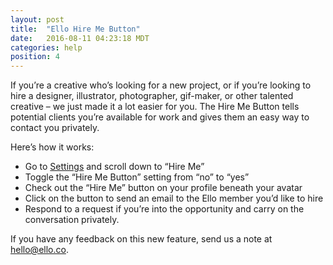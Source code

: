 ```yaml
---
layout: post
title:  "Ello Hire Me Button"
date:   2016-08-11 04:23:18 MDT
categories: help
position: 4
---
```

If you’re a creative who’s looking for a new project, or if you’re looking to hire a designer, illustrator, photographer, gif-maker, or other talented creative – we just made it a lot easier for you. The Hire Me Button tells potential clients you’re available for work and gives them an easy way to contact you privately.

Here’s how it works: 
* Go to [Settings](https://ello.co/settings) and scroll down to “Hire Me”
* Toggle the “Hire Me Button” setting from “no” to “yes”
* Check out the “Hire Me” button on your profile beneath your avatar
* Click on the button to send an email to the Ello member you’d like to hire
* Respond to a request if you’re into the opportunity and carry on the conversation privately.

If you have any feedback on this new feature, send us a note at hello@ello.co. 
